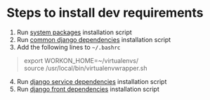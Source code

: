 # Steps to install dev requirements


  1. Run [system packages] installation script
  2. Run [common django dependencies] installation script
  3. Add the following lines to ``~/.bashrc`` 

>export WORKON_HOME=~/virtualenvs/  
>source /usr/local/bin/virtualenvwrapper.sh

  4. Run [django service dependencies] installation script
  5. Run [django front dependencies] installation script



[system packages]: scripts_dev_requirements/os_packages_install.sh
[common django dependencies]: scripts_dev_requirements/django_dependencies_commons.sh
[django service dependencies]: scripts_dev_requirements/django_dependencies_services.sh
[django front dependencies]: scripts_dev_requirements/django_dependencies_front.sh
